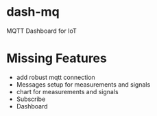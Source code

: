 # dash-mq
MQTT Dashboard for IoT

# Missing Features
- add robust mqtt connection
- Messages setup for measurements and signals
- chart for measurements and signals
- Subscribe
- Dashboard